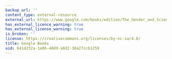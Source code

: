 ```yaml
---
backup_url: ''
content_type: external-resource
external_url: https://www.google.com/books/edition/The_Gender_and_Science_Reader/9obFtmhcCNsC?hl=en&gbpv=1&dq=The+Gender+and+Science+Reader&printsec=frontcover
has_external_licence_warning: true
has_external_license_warning: true
is_broken: ''
license: https://creativecommons.org/licenses/by-nc-sa/4.0/
title: Google Books
uid: 641d232a-1e86-40d9-a0d2-38a27ccb1259
---
```

